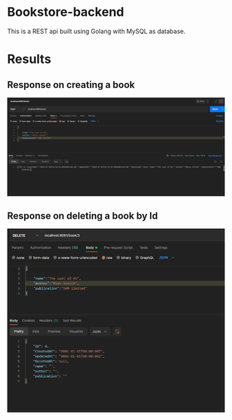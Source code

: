 # Bookstore-backend
This is a REST api built using Golang with MySQL as database.

# Results

## Response on creating a book
!["Creating a book Response"](https://github.com/Ivan2001otp/Bookstore-backend/blob/main/output/create%20a%20book.png)

## Response on deleting a book by Id
!["Deleting a book by id response"](https://github.com/Ivan2001otp/Bookstore-backend/blob/main/output/delete%20book%20by%20id.png)
